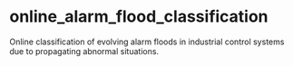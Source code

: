 # online_alarm_flood_classification
Online classification of evolving alarm floods in industrial control systems due to propagating abnormal situations.
